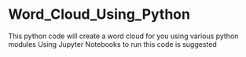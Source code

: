 # Word_Cloud_Using_Python
This python code will create a word cloud for you using various python modules
Using Jupyter Notebooks to run this code is suggested
